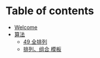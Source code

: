 # Table of contents

* [Welcome](README.md)
* [算法](suan-fa/README.md)
  * [49 全排列](suan-fa/49-quan-pai-lie.md)
  * [排列、组合 模板](suan-fa/welcome.md)

